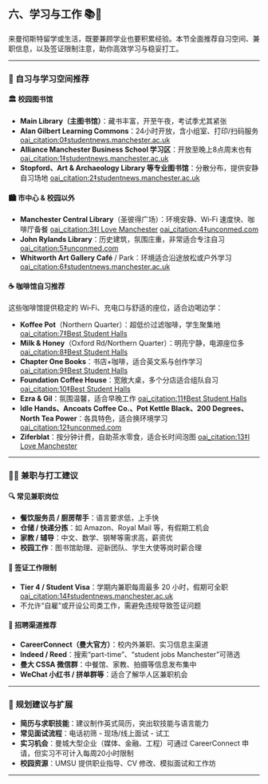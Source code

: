 ## 六、学习与工作 📚💼

来曼彻斯特留学或生活，既要兼顾学业也要积累经验。本节全面推荐自习空间、兼职信息，以及签证限制注意，助你高效学习与稳妥打工。

---

### 📖 自习与学习空间推荐

#### 🏛 校园图书馆

- **Main Library（主图书馆）**：藏书丰富，开至午夜，考试季尤其紧张  
- **Alan Gilbert Learning Commons**：24小时开放，含小组室、打印/扫码服务  [oai_citation:0‡studentnews.manchester.ac.uk](https://studentnews.manchester.ac.uk/2025/04/24/the-best-alternative-study-spaces-on-campus-and-around-the-city/?utm_source=chatgpt.com)  
- **Alliance Manchester Business School 学习区**：开放至晚上8点周末也有  [oai_citation:1‡studentnews.manchester.ac.uk](https://studentnews.manchester.ac.uk/2025/04/24/the-best-alternative-study-spaces-on-campus-and-around-the-city/?utm_source=chatgpt.com)  
- **Stopford、Art & Archaeology Library 等专业图书馆**：分散分布，提供安静自习场地  [oai_citation:2‡studentnews.manchester.ac.uk](https://studentnews.manchester.ac.uk/2025/04/24/the-best-alternative-study-spaces-on-campus-and-around-the-city/?utm_source=chatgpt.com)  

#### 🏙 市中心 & 校园以外

- **Manchester Central Library**（圣彼得广场）：环境安静、Wi‑Fi 速度快、咖啡厅备餐  [oai_citation:3‡I Love Manchester](https://ilovemanchester.com/10-of-the-best-places-for-students-to-study-in-manchester?utm_source=chatgpt.com) [oai_citation:4‡unconmed.com](https://unconmed.com/best-study-spots-in-manchester/?utm_source=chatgpt.com)  
- **John Rylands Library**：历史建筑，氛围庄重，非常适合专注自习  [oai_citation:5‡unconmed.com](https://unconmed.com/best-study-spots-in-manchester/?utm_source=chatgpt.com)  
- **Whitworth Art Gallery Café** / Park：环境适合沿途放松或户外学习  [oai_citation:6‡studentnews.manchester.ac.uk](https://studentnews.manchester.ac.uk/2025/04/24/the-best-alternative-study-spaces-on-campus-and-around-the-city/?utm_source=chatgpt.com)  

#### ☕ 咖啡馆自习推荐

这些咖啡馆提供稳定的 Wi‑Fi、充电口与舒适的座位，适合边喝边学：

- **Koffee Pot**（Northern Quarter）：超低价过滤咖啡，学生聚集地  [oai_citation:7‡Best Student Halls](https://www.beststudenthalls.com/blog/best-cafes-manchester-students-study/?utm_source=chatgpt.com)  
- **Milk & Honey**（Oxford Rd/Northern Quarter）：明亮宁静，电源座位多  [oai_citation:8‡Best Student Halls](https://www.beststudenthalls.com/blog/best-cafes-manchester-students-study/?utm_source=chatgpt.com)  
- **Chapter One Books**：书店+咖啡，适合英文系与创作学习  [oai_citation:9‡Best Student Halls](https://www.beststudenthalls.com/blog/best-cafes-manchester-students-study/?utm_source=chatgpt.com)  
- **Foundation Coffee House**：宽敞大桌，多个分店适合组队自习  [oai_citation:10‡Best Student Halls](https://www.beststudenthalls.com/blog/best-cafes-manchester-students-study/?utm_source=chatgpt.com)  
- **Ezra & Gil**：氛围温馨，适合早晚工作  [oai_citation:11‡Best Student Halls](https://www.beststudenthalls.com/blog/best-cafes-manchester-students-study/?utm_source=chatgpt.com)  
- **Idle Hands、Ancoats Coffee Co.、Pot Kettle Black、200 Degrees、North Tea Power**：各具特色，适合换环境学习  [oai_citation:12‡unconmed.com](https://unconmed.com/best-study-spots-in-manchester/?utm_source=chatgpt.com)  
- **Ziferblat**：按分钟计费，自助茶水零食，适合长时间泡图  [oai_citation:13‡I Love Manchester](https://ilovemanchester.com/10-of-the-best-places-for-students-to-study-in-manchester?utm_source=chatgpt.com)  

---

### 👨‍🍳 兼职与打工建议

#### 🔍 常见兼职岗位

- **餐饮服务员 / 厨房帮手**：语言要求低，上手快  
- **仓储 / 快递分拣**：如 Amazon、Royal Mail 等，有假期工机会  
- **家教 / 辅导**：中文、数学、钢琴等需求高，薪资优  
- **校园工作**：图书馆助理、迎新团队、学生大使等岗时薪合理  

#### 🛑 签证工作限制

- **Tier 4 / Student Visa**：学期内兼职每周最多 20 小时，假期可全职  [oai_citation:14‡studentnews.manchester.ac.uk](https://studentnews.manchester.ac.uk/2025/04/24/the-best-alternative-study-spaces-on-campus-and-around-the-city/?utm_source=chatgpt.com)  
- 不允许“自雇”或开设公司类工作，需避免违规导致签证问题  

#### 📢 招聘渠道推荐

- **CareerConnect（曼大官方）**：校内外兼职、实习信息主渠道  
- **Indeed / Reed**：搜索“part-time”、“student jobs Manchester”可筛选  
- **曼大 CSSA 微信群**：中餐馆、家教、拍摄等信息发布集中  
- **WeChat 小红书 / 拼单群等**：适合了解华人区兼职机会  

---

### 📝 规划建议与扩展

- **简历与求职技能**：建议制作英式简历，突出软技能与语言能力  
- **常见面试流程**：电话初筛 - 现场/线上面试 - 试工  
- **实习机会**：曼城大型企业（媒体、金融、工程）可通过 CareerConnect 申请，但实习不可计入每周20小时限制  
- **校园资源**：UMSU 提供职业指导、CV 修改、模拟面试和工作坊  

---
